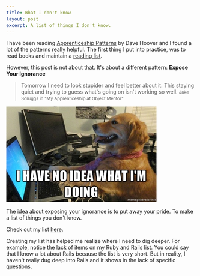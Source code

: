 ```yaml
---
title: What I don't know
layout: post
excerpt: A list of things I don't know.
---
```

I have been reading [Apprenticeship Patterns](http://www.amazon.com/Apprenticeship-Patterns-Guidance-Aspiring-Craftsman/dp/0596518382) by Dave Hoover and I found a lot of the patterns really helpful. The first thing I put into practice, was to read books and maintain a [reading list](http://phansch.net/reading/).

However, this post is not about that. It's about a different pattern: **Expose Your Ignorance**

> Tomorrow I need to look stupider and feel better about it. This staying quiet and trying to guess what's going on isn't working so well.
> <small>Jake Scruggs in "My Apprenticeship at Object Mentor"</small>

<img src="/assets/images/posts/2014-02-03-things-i-dont-know/dog.jpg" class="img-thumbnail" alt="project screenshot">

The idea about exposing your ignorance is to put away your pride. To make a list of things you don't know.

Check out my list [here](/learn/).

Creating my list has helped me realize where I need to dig deeper. For example, notice the lack of items on my Ruby and Rails list. You could say that I know a lot about Rails because the list is very short. But in reality, I  haven't really dug deep into Rails and it shows in the lack of specific questions.
